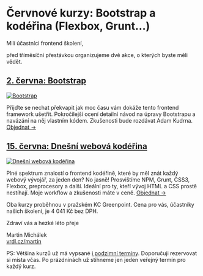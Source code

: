 # Červnové kurzy: Bootstrap a kodéřina (Flexbox, Grunt…)

Milí účastníci frontend školení,

před tříměsíční přestávkou organizujeme dvě akce, o kterých byste měli vědět.

## [2. června: Bootstrap](http://www.vzhurudolu.cz/kurzy/bootstrap)

[![Bootstrap](https://gallery.mailchimp.com/d6be2f1899eba6a7651157403/images/e04f7388-83eb-4531-b4cf-20e678f232c7.jpg)](http://www.vzhurudolu.cz/kurzy/bootstrap)

Přijďte se nechat překvapit jak moc času vám dokáže tento frontend framework ušetřit. Pokročilejší ocení detailní návod na úpravy Bootstrapu a navázání na něj vlastním kódem. Zkušenosti bude rozdávat Adam Kudrna. [Objednat →](http://www.vzhurudolu.cz/kurzy/bootstrap#objednavka)


## [15. června: Dnešní webová kodéřina](http://www.vzhurudolu.cz/kurzy/webova-koderina)

[![Dnešní webová kodéřina](https://gallery.mailchimp.com/d6be2f1899eba6a7651157403/images/46d4259d-3e15-4473-8add-77df888c7421.jpg)](http://www.vzhurudolu.cz/kurzy/webova-koderina)

Plné spektrum znalostí o frontend kodéřině, které by měl znát každý webový vývojář, za jeden den? No jasně! Prosvištíme NPM, Grunt, CSS3, Flexbox, preprocesory a další. Ideální pro ty, kteří vývoj HTML a CSS prostě nestíhají. Moje workflow a zkušenosti máte v ceně. [Objednat →](http://www.vzhurudolu.cz/kurzy/webova-koderina#objednavka)

Oba kurzy proběhnou v pražském KC Greenpoint. Cena pro vás, účastníky našich školení, je 4 041 Kč bez DPH.

Zdraví vás a hezké léto přeje

Martin Michálek  
[vrdl.cz/martin](http://vrdl.cz/martin)

PS: Většina kurzů už má vypsané [i podzimní termíny](http://www.vzhurudolu.cz/kurzy). Doporučuji rezervovat si místa včas. Po prázdninách už stihneme jen jeden veřejný termín pro každý kurz.
